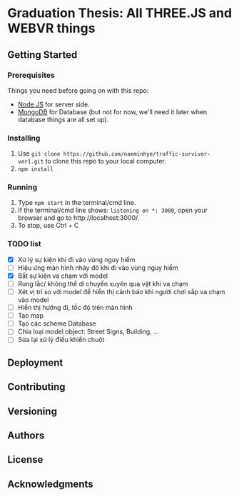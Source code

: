 # Graduation Thesis: All THREE.JS and WEBVR things

## Getting Started

### Prerequisites
Things you need before going on with this repo:
- [Node JS](https://nodejs.org) for server side.
- [MongoDB](https://www.mongodb.com/) for Database (but not for now, we'll need it later when database things are all set up).

### Installing
1. Use `git clone https://github.com/naeminhye/traffic-survivor-ver1.git` to clone this repo to your local computer.
2. `npm install`

### Running
1. Type `npm start` in the terminal/cmd line.
2. If the terminal/cmd line shows: `listening on *: 3000`, open your browser and go to http://localhost:3000/.
3. To stop, use Ctrl + C

### TODO list
- [x] Xử lý sự kiện khi đi vào vùng nguy hiểm
- [ ] Hiệu ứng màn hình nháy đỏ khi đi vào vùng nguy hiểm
- [x] Bắt sự kiện va chạm với model
- [ ] Rung lắc/ không thể di chuyến xuyên qua vật khi va chạm
- [ ] Xét vị trí so với model để hiển thị cảnh báo khi người chơi sắp va chạm vào model
- [ ] Hiển thị hướng đi, tốc độ trên màn hình
- [ ] Tạo map 
- [ ] Tạo các scheme Database
- [ ] Chia loại model object: Street Signs, Building, ...
- [ ] Sửa lại xử lý điều khiển chuột

## Deployment

## Contributing

## Versioning

## Authors

## License

## Acknowledgments